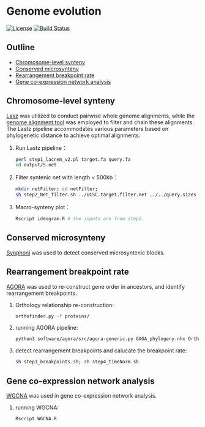 # Genome evolution

[![License](https://img.shields.io/badge/license-MIT-blue.svg)](LICENSE)
[![Build Status](https://travis-ci.org/username/AwesomeProject.svg?branch=main)](https://travis-ci.org/username/AwesomeProject)

## Outline

- [Chromosome-level synteny](#Chromosome-level)
- [Conserved microsynteny](#Conserved)
- [Rearrangement breakpoint rate](#Rearrangement)
- [Gene co-expression network analysis](#Gene)

## Chromosome-level synteny

[Lasz](https://github.com/lastz/lastz) was utilized to conduct pairwise whole genome alignments, while the [genome alignment tool](https://github.com/hillerlab/GenomeAlignmentTools) was employed to filter and chain these alignments. The Lastz pipeline accommodates various parameters based on phylogenetic distance to achieve optimal alignments.
1. Run Lastz pipeline：

    ```bash
    perl step1_lacnem_v2.pl target.fa query.fa
    cd output/5.net
    ```

2. Filter syntenic net with length < 500kb：

    ```bash
    mkdir netFilter; cd netFilter;
    sh step2_Net_filter.sh ../UCSC.target.filter.net ../../query.sizes
    ```

3. Macro-synteny plot：

    ```bash
    Rscript ideogram.R # the inputs are from step2.
    ```

## Conserved microsynteny

[Synphoni](https://github.com/nsmro/synphoni) was used to detect conserved  microsyntenic blocks.

## Rearrangement breakpoint rate

[AGORA](https://github.com/DyogenIBENS/Agora) was used to re-construct gene order in ancestors, and identify rearrangement breakpoints.

1. Orthology relationship re-construction:

    ```bash
    orthofinder.py -f proteins/
    ```

3. running AGORA pipeline:

    ```bash
    python3 software/agora/src/agora-generic.py GAGA_phylogeny.nhx Orthogroups/orthologyGroups.%s.list genes/genesSTE.%s.list.bz2 -workingDir=output
    ```

4. detect rearrangement breakpoints and calucate the breakpoint rate:

    ```bash
    sh step3_breakpoints.sh; sh step4_timeNorm.sh
    ```

## Gene co-expression network analysis

[WGCNA](https://bmcbioinformatics.biomedcentral.com/articles/10.1186/1471-2105-9-559) was used in gene co-expression network analysis.

1. running WGCNA:

    ```bash
    Rscript WGCNA.R 
    ```
